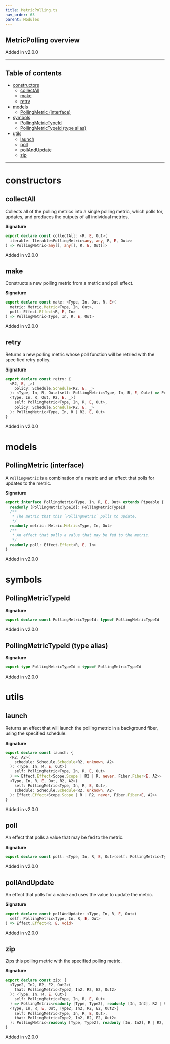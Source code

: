 ```yaml
---
title: MetricPolling.ts
nav_order: 63
parent: Modules
---
```


## MetricPolling overview

Added in v2.0.0

---

<h2 class="text-delta">Table of contents</h2>

- [constructors](#constructors)
  - [collectAll](#collectall)
  - [make](#make)
  - [retry](#retry)
- [models](#models)
  - [PollingMetric (interface)](#pollingmetric-interface)
- [symbols](#symbols)
  - [PollingMetricTypeId](#pollingmetrictypeid)
  - [PollingMetricTypeId (type alias)](#pollingmetrictypeid-type-alias)
- [utils](#utils)
  - [launch](#launch)
  - [poll](#poll)
  - [pollAndUpdate](#pollandupdate)
  - [zip](#zip)

---

# constructors

## collectAll

Collects all of the polling metrics into a single polling metric, which
polls for, updates, and produces the outputs of all individual metrics.

**Signature**

```ts
export declare const collectAll: <R, E, Out>(
  iterable: Iterable<PollingMetric<any, any, R, E, Out>>
) => PollingMetric<any[], any[], R, E, Out[]>
```

Added in v2.0.0

## make

Constructs a new polling metric from a metric and poll effect.

**Signature**

```ts
export declare const make: <Type, In, Out, R, E>(
  metric: Metric.Metric<Type, In, Out>,
  poll: Effect.Effect<R, E, In>
) => PollingMetric<Type, In, R, E, Out>
```

Added in v2.0.0

## retry

Returns a new polling metric whose poll function will be retried with the
specified retry policy.

**Signature**

```ts
export declare const retry: {
  <R2, E, _>(
    policy: Schedule.Schedule<R2, E, _>
  ): <Type, In, R, Out>(self: PollingMetric<Type, In, R, E, Out>) => PollingMetric<Type, In, R2 | R, E, Out>
  <Type, In, R, Out, R2, E, _>(
    self: PollingMetric<Type, In, R, E, Out>,
    policy: Schedule.Schedule<R2, E, _>
  ): PollingMetric<Type, In, R | R2, E, Out>
}
```

Added in v2.0.0

# models

## PollingMetric (interface)

A `PollingMetric` is a combination of a metric and an effect that polls for
updates to the metric.

**Signature**

```ts
export interface PollingMetric<Type, In, R, E, Out> extends Pipeable {
  readonly [PollingMetricTypeId]: PollingMetricTypeId
  /**
   * The metric that this `PollingMetric` polls to update.
   */
  readonly metric: Metric.Metric<Type, In, Out>
  /**
   * An effect that polls a value that may be fed to the metric.
   */
  readonly poll: Effect.Effect<R, E, In>
}
```

Added in v2.0.0

# symbols

## PollingMetricTypeId

**Signature**

```ts
export declare const PollingMetricTypeId: typeof PollingMetricTypeId
```

Added in v2.0.0

## PollingMetricTypeId (type alias)

**Signature**

```ts
export type PollingMetricTypeId = typeof PollingMetricTypeId
```

Added in v2.0.0

# utils

## launch

Returns an effect that will launch the polling metric in a background
fiber, using the specified schedule.

**Signature**

```ts
export declare const launch: {
  <R2, A2>(
    schedule: Schedule.Schedule<R2, unknown, A2>
  ): <Type, In, R, E, Out>(
    self: PollingMetric<Type, In, R, E, Out>
  ) => Effect.Effect<Scope.Scope | R2 | R, never, Fiber.Fiber<E, A2>>
  <Type, In, R, E, Out, R2, A2>(
    self: PollingMetric<Type, In, R, E, Out>,
    schedule: Schedule.Schedule<R2, unknown, A2>
  ): Effect.Effect<Scope.Scope | R | R2, never, Fiber.Fiber<E, A2>>
}
```

Added in v2.0.0

## poll

An effect that polls a value that may be fed to the metric.

**Signature**

```ts
export declare const poll: <Type, In, R, E, Out>(self: PollingMetric<Type, In, R, E, Out>) => Effect.Effect<R, E, In>
```

Added in v2.0.0

## pollAndUpdate

An effect that polls for a value and uses the value to update the metric.

**Signature**

```ts
export declare const pollAndUpdate: <Type, In, R, E, Out>(
  self: PollingMetric<Type, In, R, E, Out>
) => Effect.Effect<R, E, void>
```

Added in v2.0.0

## zip

Zips this polling metric with the specified polling metric.

**Signature**

```ts
export declare const zip: {
  <Type2, In2, R2, E2, Out2>(
    that: PollingMetric<Type2, In2, R2, E2, Out2>
  ): <Type, In, R, E, Out>(
    self: PollingMetric<Type, In, R, E, Out>
  ) => PollingMetric<readonly [Type, Type2], readonly [In, In2], R2 | R, E2 | E, readonly [Out, Out2]>
  <Type, In, R, E, Out, Type2, In2, R2, E2, Out2>(
    self: PollingMetric<Type, In, R, E, Out>,
    that: PollingMetric<Type2, In2, R2, E2, Out2>
  ): PollingMetric<readonly [Type, Type2], readonly [In, In2], R | R2, E | E2, readonly [Out, Out2]>
}
```

Added in v2.0.0
